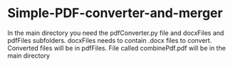 # Simple-PDF-converter-and-merger

In the main directory you need the pdfConverter.py file and docxFiles and pdfFiles subfolders.
docxFiles needs to contain .docx files to convert. Converted files will be in pdfFiles.
File called combinePdf.pdf will be in the main directory

